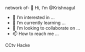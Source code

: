 network of- 👋 Hi, I’m @Krishnagul
- 👀 I’m interested in ...
- 🌱 I’m currently learning ...
- 💞️ I’m looking to collaborate on ...
- 📫 How to reach me ...

<!---
Krishnagul/Krishnagul is a ✨ special ✨ repository because its `README.md` (this file) appears on your GitHub profile.
You can click the Preview link to take a look at your changes.
--->
CCtv
Hacke
